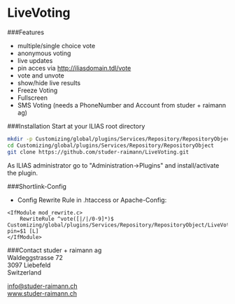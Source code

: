 LiveVoting
==========
###Features
- multiple/single choice vote
- anonymous voting
- live updates
- pin acces via http://iliasdomain.tdl/vote
- vote and unvote
- show/hide live results
- Freeze Voting
- Fullscreen
- SMS Voting (needs a PhoneNumber and Account from studer + raimann ag)

###Installation
Start at your ILIAS root directory  
```bash
mkdir -p Customizing/global/plugins/Services/Repository/RepositoryObject  
cd Customizing/global/plugins/Services/Repository/RepositoryObject
git clone https://github.com/studer-raimann/LiveVoting.git  
```  
As ILIAS administrator go to "Administration->Plugins" and install/activate the plugin.  

###Shortlink-Config
- Config Rewrite Rule in .htaccess or Apache-Config:
```apacheconf
<IfModule mod_rewrite.c>
	RewriteRule ^vote([|/|/0-9]*)$ Customizing/global/plugins/Services/Repository/RepositoryObject/LiveVoting/pin.php?pin=$1 [L]
</IfModule>
```

###Contact
studer + raimann ag  
Waldeggstrasse 72  
3097 Liebefeld  
Switzerland  

info@studer-raimann.ch  
www.studer-raimann.ch


